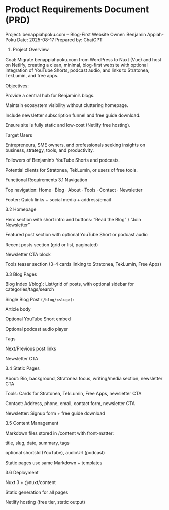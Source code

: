 # Product Requirements Document (PRD)

Project: benappiahpoku.com – Blog-First Website
Owner: Benjamin Appiah-Poku
Date: 2025-08-17
Prepared by: ChatGPT

1. Project Overview

Goal: Migrate benappiahpoku.com from WordPress to Nuxt (Vue) and host on Netlify, creating a clean, minimal, blog-first website with optional integration of YouTube Shorts, podcast audio, and links to Stratonea, TekLumin, and free apps.

Objectives:

Provide a central hub for Benjamin’s blogs.

Maintain ecosystem visibility without cluttering homepage.

Include newsletter subscription funnel and free guide download.

Ensure site is fully static and low-cost (Netlify free hosting).

Target Users

Entrepreneurs, SME owners, and professionals seeking insights on business, strategy, tools, and productivity.

Followers of Benjamin’s YouTube Shorts and podcasts.

Potential clients for Stratonea, TekLumin, or users of free tools.

Functional Requirements
3.1 Navigation

Top navigation: Home · Blog · About · Tools · Contact · Newsletter

Footer: Quick links + social media + address/email

3.2 Homepage

Hero section with short intro and buttons: “Read the Blog” / “Join Newsletter”

Featured post section with optional YouTube Short or podcast audio

Recent posts section (grid or list, paginated)

Newsletter CTA block

Tools teaser section (3–4 cards linking to Stratonea, TekLumin, Free Apps)

3.3 Blog Pages

Blog Index (/blog): List/grid of posts, with optional sidebar for categories/tags/search

Single Blog Post ```(/blog/<slug>):```

Article body

Optional YouTube Short embed

Optional podcast audio player

Tags

Next/Previous post links

Newsletter CTA

3.4 Static Pages

About: Bio, background, Stratonea focus, writing/media section, newsletter CTA

Tools: Cards for Stratonea, TekLumin, Free Apps, newsletter CTA

Contact: Address, phone, email, contact form, newsletter CTA

Newsletter: Signup form + free guide download

3.5 Content Management

Markdown files stored in /content with front-matter:

title, slug, date, summary, tags

optional shortsId (YouTube), audioUrl (podcast)

Static pages use same Markdown + templates

3.6 Deployment

Nuxt 3 + @nuxt/content

Static generation for all pages

Netlify hosting (free tier, static output)
